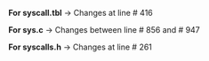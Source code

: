 **For syscall.tbl** -> Changes at line # 416

**For sys.c** -> Changes between line # 856 and # 947

**For syscalls.h** -> Changes at line # 261
